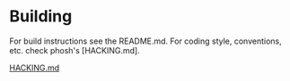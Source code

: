 Building
========

For build instructions see the README.md. For coding style,
conventions, etc. check phosh's [HACKING.md].

[HACKING.md](https://gitlab.gnome.org/World/Phosh/phosh/-/blob/main/HACKING.md)
